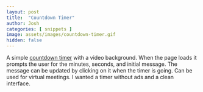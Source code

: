 ```yaml
---
layout: post
title:  "Countdown Timer"
author: Josh
categories: [ snippets ]
image: assets/images/countdown-timer.gif
hidden: false
---
```


A simple [countdown timer](thejoshdean.com/timer) with a video background. When the page loads it prompts the user for the minutes, seconds, and initial message. The message can be updated by clicking on it when the timer is going. Can be used for virtual meetings. I wanted a timer without ads and a clean interface.
